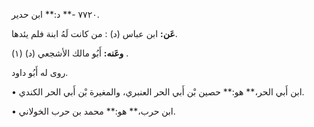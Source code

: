 ٧٧٢٠ -** د:** ابن حدير.

**عَن:** ابن عباس (د) : من كانت لَهُ ابنة فلم يئدها.

**وعَنه:** أَبُو مالك الأشجعي (د) (١) .

روى له أَبُو داود.

• ابن أَبي الحر،** هو:** حصين بْن أَبي الحر العنبري، والمغيرة بْن أَبي الحر الكندي.

• ابن حرب،** هو:** محمد بن حرب الخولاني.